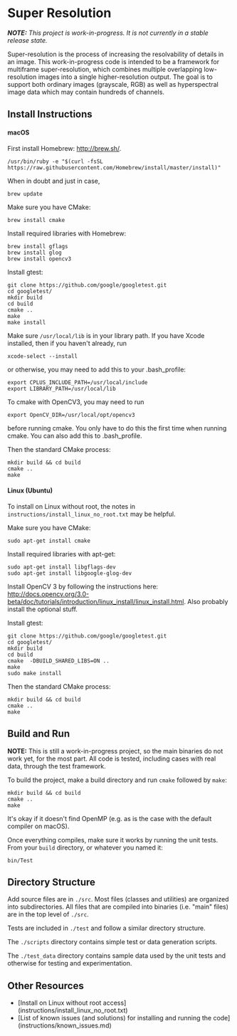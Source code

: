 Super Resolution
================

<i><b>NOTE:</b> This project is work-in-progress. It is not currently in a stable release state.</i>

Super-resolution is the process of increasing the resolvability of details in an image.
This work-in-progress code is intended to be a framework for multiframe super-resolution, which combines multiple overlapping low-resolution images into a single higher-resolution output.
The goal is to support both ordinary images (grayscale, RGB) as well as hyperspectral image data which may contain hundreds of channels.

Install Instructions
--------------------

#### macOS

First install Homebrew: http://brew.sh/.
```
/usr/bin/ruby -e "$(curl -fsSL https://raw.githubusercontent.com/Homebrew/install/master/install)"
```

When in doubt and just in case,
```
brew update
```

Make sure you have CMake:
```
brew install cmake
```

Install required libraries with Homebrew:
```
brew install gflags
brew install glog
brew install opencv3
```

Install gtest:
```
git clone https://github.com/google/googletest.git
cd googletest/
mkdir build
cd build
cmake ..
make
make install
```

Make sure `/usr/local/lib` is in your library path. If you have Xcode installed, then if you haven't already, run
```
xcode-select --install
```

or otherwise, you may need to add this to your .bash_profile:
```
export CPLUS_INCLUDE_PATH=/usr/local/include
export LIBRARY_PATH=/usr/local/lib
```

To cmake with OpenCV3, you may need to run
```
export OpenCV_DIR=/usr/local/opt/opencv3
```
before running cmake. You only have to do this the first time when running cmake. You can also add this to .bash_profile.

Then the standard CMake process:
```
mkdir build && cd build
cmake ..
make
```

#### Linux (Ubuntu)

To install on Linux without root, the notes in `instructions/install_linux_no_root.txt` may be helpful.

Make sure you have CMake:
```
sudo apt-get install cmake
```

Install required libraries with apt-get:
```
sudo apt-get install libgflags-dev
sudo apt-get install libgoogle-glog-dev
```

Install OpenCV 3 by following the instructions here: http://docs.opencv.org/3.0-beta/doc/tutorials/introduction/linux_install/linux_install.html.
Also probably install the optional stuff.

Install gtest:
```
git clone https://github.com/google/googletest.git
cd googletest/
mkdir build
cd build
cmake  -DBUILD_SHARED_LIBS=ON ..
make
sudo make install
```

Then the standard CMake process:
```
mkdir build && cd build
cmake ..
make
```

Build and Run
--------------------

<b>NOTE:</b> This is still a work-in-progress project, so the main binaries do not work yet, for the most part.
All code is tested, including cases with real data, through the test framework.

To build the project, make a build directory and run `cmake` followed by `make`:
```
mkdir build && cd build
cmake ..
make
```
It's okay if it doesn't find OpenMP (e.g. as is the case with the default compiler on macOS).

Once everything compiles, make sure it works by running the unit tests. From your `build` directory, or whatever you named it:
```
bin/Test
```

Directory Structure
--------------------
Add source files are in `./src`. Most files (classes and utilities) are organized into subdirectories. All files that are compiled into binaries (i.e. "main" files) are in the top level of `./src`.

Tests are included in `./test` and follow a similar directory structure.

The `./scripts` directory contains simple test or data generation scripts.

The `./test_data` directory contains sample data used by the unit tests and otherwise for testing and experimentation.

Other Resources
--------------------

<ul>
  <li> [Install on Linux without root access](instructions/install_linux_no_root.txt) </li>
  <li> [List of known issues (and solutions) for installing and running the code](instructions/known_issues.md) </li>
</ul>
